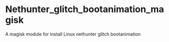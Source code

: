 # Nethunter_glitch_bootanimation_magisk
A magisk module for install Linux nethunter glitch bootanimation
